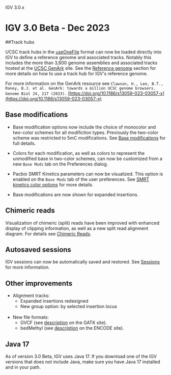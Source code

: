 <p class="page-title">IGV 3.0.x</p>

# IGV 3.0 Beta - Dec 2023

##Track hubs

UCSC track hubs in the [useOneFile](https://genome.ucsc.edu/goldenPath/help/hgTracksHelp.html#UseOneFile) format can now
be loaded directly into IGV to define a reference genome and associated tracks. Notably this includes the more than
3,600 genome assemblies and associated tracks hosted at the [UCSC GenArk](https://hgdownload.soe.ucsc.edu/hubs/) site.
See the [Reference genome](/UserGuide/reference_genome/#load-a-track-hub) section for more details on how to use a track hub for IGV's reference genome.

For more information on the GenArk resource see `Clawson, H., Lee, B.T., Raney, B.J. et al. GenArk: towards a million UCSC genome browsers. Genome Biol 24, 217 (2023).`
[https://doi.org/10.1186/s13059-023-03057-x](https://doi.org/10.1186/s13059-023-03057-x)

## Base modifications

* Base modification options now include the choice of monocolor and two-color schemes for all modifiction types.
  Previously the two-color scheme was restricted to 5mC modifications.
  See [Base modifications](/UserGuide/tracks/alignments/base_modifications/) for full details.

* Colors for each modification, as well as colors to represent the unmodified base in two-color schemes, can now be
  customized from a new `Base Mods` tab on the Preferences dialog.

* Pacbio SMRT Kinetics parameters can now be visualized. This option is enabled on the `Base Mods` tab of the user
  preferences. See [SMRT kinetics color options](/UserGuide/tracks/alignments/smrt) for more details.

* Base modifications are now shown for expanded insertions.

## Chimeric reads

Visualization of chimeric (split) reads have been improved with enhanced display of clipping information, as well
as a new split read alignment diagram.   For details see [Chimeric Reads](/UserGuide/tracks/alignments/chimeric_reads).

## Autosaved sessions
 
IGV sessions can now be automatically saved and restored. See [Sessions](/UserGuide/sessions/#session-autosave) for more information.

## Other improvements

* Alignment tracks:
    * Expanded insertions redesigned
    * New group option: by selected insertion locus
    <br>
* New file formats:
    * GVCF (see [description](https://gatk.broadinstitute.org/hc/en-us/articles/360035531812-GVCF-Genomic-Variant-Call-Format) on the GATK site).
    * bedMethyl (see [description](https://www.google.com/url?sa=t&rct=j&q=&esrc=s&source=web&cd=&cad=rja&uact=8&ved=2ahUKEwjnurf9zfmCAxU9FFkFHfjeAwsQFnoECA4QAw&url=https%3A%2F%2Fwww.encodeproject.org%2Fdata-standards%2Fwgbs%2F%23%3A~%3Atext%3Dstates%2520at%2520CpG.-%2CDescription%2520of%2520bedMethyl%2520file%2CStart%2520position%2520in%2520chromosome&usg=AOvVaw21Dwl3k4lFCnoVxG8q8Ffg&opi=89978449) on the ENCODE site).

## Java 17

As of version 3.0 Beta, IGV uses Java 17. If you download one of the IGV versions that does not include Java, make sure you have Java 17 installed and in your path.